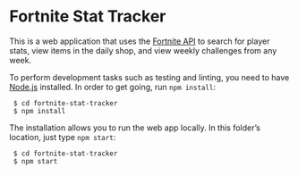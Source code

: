 # Fortnite Stat Tracker
This is a web application that uses the [Fortnite API](https://fortniteapi.com/) to search for player stats, view items in the daily shop, and view weekly challenges from any week.

To perform development tasks such as testing and linting, you need to have [Node.js](https://nodejs.org) installed. In order to get going, run `npm install`:
     
     $ cd fortnite-stat-tracker
     $ npm install
 
The installation allows you to run the web app locally. In this folder’s location, just type `npm start`:
 
     $ cd fortnite-stat-tracker
     $ npm start